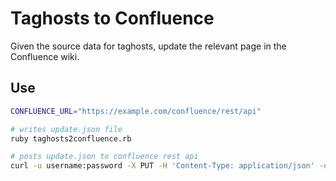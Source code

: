 # Taghosts to Confluence

Given the source data for taghosts, update the relevant page in the Confluence wiki.

## Use

```bash
CONFLUENCE_URL="https://example.com/confluence/rest/api"

# writes update.json file
ruby taghosts2confluence.rb

# posts update.json to confluence rest api
curl -u username:password -X PUT -H 'Content-Type: application/json' -d @update.json ${CONFLUENCE_URL}"/content/6095488" | python -mjson.tool
```

